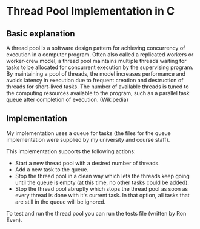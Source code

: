# Thread Pool Implementation in C

## Basic explanation

A thread pool is a software design pattern for achieving concurrency of execution in a computer program. Often also called a replicated workers or worker-crew model, a thread pool maintains multiple threads waiting for tasks to be allocated for concurrent execution by the supervising program. By maintaining a pool of threads, the model increases performance and avoids latency in execution due to frequent creation and destruction of threads for short-lived tasks. The number of available threads is tuned to the computing resources available to the program, such as a parallel task queue after completion of execution. (Wikipedia)

## Implementation
My implementation uses a queue for tasks (the files for the queue implementation were supplied by my university and course staff).

This implementation supports the following actions:
 * Start a new thread pool with a desired number of threads.
 * Add a new task to the queue.
 * Stop the thread pool in a clean way which lets the threads keep going until the queue is empty (at this time, no other tasks could be added).
 * Stop the thread pool abruptly which stops the thread pool as soon as every thread is done with it's current task. In that option, all tasks that are still in the queue will be ignored.

To test and run the thread pool you can run the tests file (written by Ron Even).

